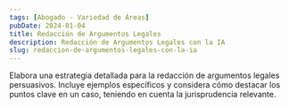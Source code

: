 ```yaml
---
tags: [Abogado - Variedad de Áreas]
pubDate: 2024-01-04
title: Redacción de Argumentos Legales
description: Redacción de Argumentos Legales con la IA
slug: redaccion-de-argumentos-legales-con-la-ia
---
```


Elabora una estrategia detallada para la redacción de argumentos legales persuasivos. Incluye ejemplos específicos y considera cómo destacar los puntos clave en un caso, teniendo en cuenta la jurisprudencia relevante.